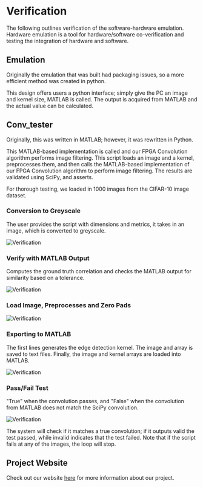 # Verification

The following outlines verification of the software-hardware emulation. Hardware emulation is a tool for hardware/software co-verification and testing the integration of hardware and software.


## Emulation

Originally the emulation that was built had packaging issues, so a more efficient method was created in python.

This design offers users a python interface; simply give the PC an image and kernel size, MATLAB is called. The output is acquired from MATLAB and the actual value can be calculated.

## Conv_tester

Originally, this was written in MATLAB; however, it was rewritten in Python.

This MATLAB-based implementation is called and our FPGA Convolution algorithm performs image filtering. This script loads an image and a kernel, preprocesses them, and then calls the MATLAB-based implementation
of our FPGA Convolution algorithm to perform image filtering.  The results are validated using SciPy, and asserts.

For thorough testing, we loaded in 1000 images from the CIFAR-10 image dataset.

### Conversion to Greyscale
The user provides the script with dimensions and metrics, it takes in an image, which is converted to greyscale.

![Verification](https://i.imgur.com/8aw60lC.jpg)

### Verify with MATLAB Output
Computes the ground truth correlation and checks the MATLAB output for similarity based on a tolerance.

![Verification](https://i.imgur.com/akozTpc.jpg)

### Load Image, Preprocesses and Zero Pads
![Verification](https://i.imgur.com/8tWmQsd.jpg)

### Exporting to MATLAB
The first lines generates the edge detection kernel. The image and array is saved to text files. Finally, the image and kernel arrays are loaded into MATLAB.

![Verification](https://i.imgur.com/XoVBljG.png)

### Pass/Fail Test
"True" when the convolution passes, and "False" when the convolution from MATLAB does not match the SciPy convolution.

![Verification](https://i.imgur.com/p5gtsmQ.png)

The system will check if it matches a true convolution; if it outputs valid the test passed, while invalid indicates that the test failed. Note that if the script fails at any of the images, the loop will stop.

## Project Website
Check out our website [here][website] for more information about our project.

[website]: https://kierajcullen.github.io/-dcnn-.github.io/
